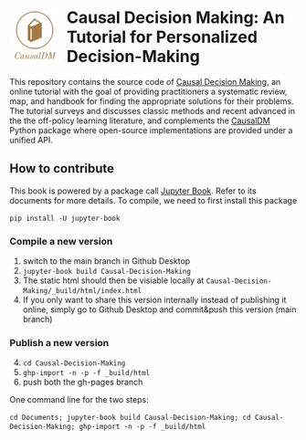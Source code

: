 <h1><img src="logo.png" width="90px" align="left" style="margin-right: 10px;"> Causal Decision Making: An Tutorial for Personalized Decision-Making</h1>



This repository contains the source code of [Causal Decision Making](http://causaldm.com/), an online tutorial with the goal of providing practitioners a systematic review, map, and handbook for finding the appropriate solutions for their problems. 
The tutorial surveys and discusses classic methods and recent advanced in the the off-policy learning literature, and complements the [CausalDM](https://github.com/CausalDM/CausalDM) Python package where open-source implementations are provided under a unified API. 

## How to contribute

This book is powered by a package call [Jupyter Book](https://jupyterbook.org/intro.html). 
Refer to its documents for more details. 
To compile, we need to first install this package

```
pip install -U jupyter-book
```

### Compile a new version
1. switch to the main branch in Github Desktop
2. `jupyter-book build Causal-Decision-Making`
3. The static html should then be visiable locally at `Causal-Decision-Making/_build/html/index.html`
4. If you only want to share this version internally instead of publishing it online, simply go to Github Desktop and commit&push this version (main branch)

### Publish a new version
4. `cd Causal-Decision-Making`
3. `ghp-import -n -p -f _build/html`
4. push both the gh-pages branch


One command line for the two steps: 
```
cd Documents; jupyter-book build Causal-Decision-Making; cd Causal-Decision-Making; ghp-import -n -p -f _build/html
```
